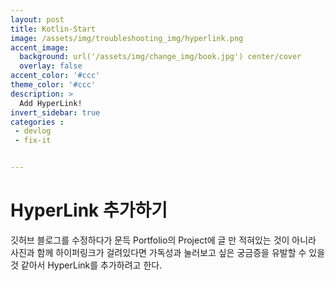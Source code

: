```yaml
---
layout: post
title: Kotlin-Start
image: /assets/img/troubleshooting_img/hyperlink.png
accent_image: 
  background: url('/assets/img/change_img/book.jpg') center/cover
  overlay: false
accent_color: '#ccc'
theme_color: '#ccc'
description: >
  Add HyperLink!
invert_sidebar: true
categories :
 - devlog
 - fix-it


---
```


# HyperLink 추가하기

깃허브 블로그를 수정하다가 문득 Portfolio의 Project에 글 만 적혀있는 것이 아니라 사진과 함께 하이퍼링크가 걸려있다면 가독성과 눌러보고 싶은 궁금증을 유발할 수 있을 것 같아서 HyperLink를 추가하려고 한다.

